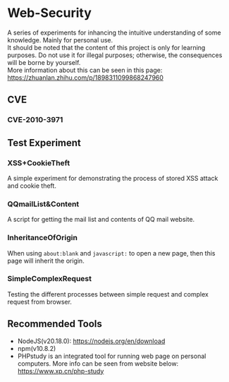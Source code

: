 # Web-Security
A series of experiments for inhancing the intuitive understanding of some knowledge. Mainly for personal use.  
It should be noted that the content of this project is only for learning purposes. Do not use it for illegal purposes; otherwise, the consequences will be borne by yourself.  
More information about this can be seen in this page: https://zhuanlan.zhihu.com/p/1898311099868247960

## CVE
### CVE-2010-3971

## Test Experiment
### XSS+CookieTheft
A simple experiment for demonstrating the process of stored XSS attack and cookie theft.  
  
### QQmailList&Content
A script for getting the mail list and contents of QQ mail website.  
  
### InheritanceOfOrigin 
When using `about:blank` and `javascript:` to open a new page, then this page will inherit the origin.  
  
### SimpleComplexRequest 
Testing the different processes between simple request and complex request from browser.  
  
## Recommended Tools
+ NodeJS(v20.18.0): https://nodejs.org/en/download  
+ npm(v10.8.2)  
+ PHPstudy is an integrated tool for running web page on personal computers. More info can be seen from website below:
https://www.xp.cn/php-study
